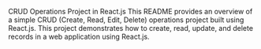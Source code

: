 CRUD Operations Project in React.js
This README provides an overview of a simple CRUD (Create, Read, Edit, Delete) operations project built using React.js. This project demonstrates how to create, read, update, and delete records in a web application using React.js.
